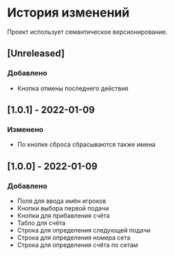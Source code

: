 # История изменений

Проект использует семантическое версионирование.

## [Unreleased]
### Добавлено
- Кнопка отмены последнего действия

## [1.0.1] - 2022-01-09
### Изменено
- По кнопке сброса сбрасываются также имена

## [1.0.0] - 2022-01-09
### Добавлено
- Поля для ввода имён игроков
- Кнопки выбора первой подачи
- Кнопки для прибавления счёта
- Табло для счёта
- Строка для определения следующей подачи
- Строка для определения номера сета
- Строка для определения счёта по сетам
